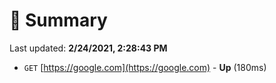 # 📖 Summary
Last updated: **2/24/2021, 2:28:43 PM**

- `GET` [https://google.com](https://google.com) - **Up** (180ms)
